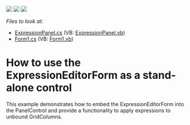 <!-- default badges list -->
![](https://img.shields.io/endpoint?url=https://codecentral.devexpress.com/api/v1/VersionRange/128622782/10.1.4%2B)
[![](https://img.shields.io/badge/Open_in_DevExpress_Support_Center-FF7200?style=flat-square&logo=DevExpress&logoColor=white)](https://supportcenter.devexpress.com/ticket/details/E1705)
[![](https://img.shields.io/badge/📖_How_to_use_DevExpress_Examples-e9f6fc?style=flat-square)](https://docs.devexpress.com/GeneralInformation/403183)
<!-- default badges end -->
<!-- default file list -->
*Files to look at*:

* [ExpressionPanel.cs](./CS/WindowsApplication51/ExpressionPanel.cs) (VB: [ExpressionPanel.vb](./VB/WindowsApplication51/ExpressionPanel.vb))
* [Form1.cs](./CS/WindowsApplication51/Form1.cs) (VB: [Form1.vb](./VB/WindowsApplication51/Form1.vb))
<!-- default file list end -->
# How to use the ExpressionEditorForm as a stand-alone control


<p>This example demonstrates how to embed the ExpressionEditorForm into the PanelControl and provide a functionality to apply expressions to unbound GridColumns.</p>

<br/>


